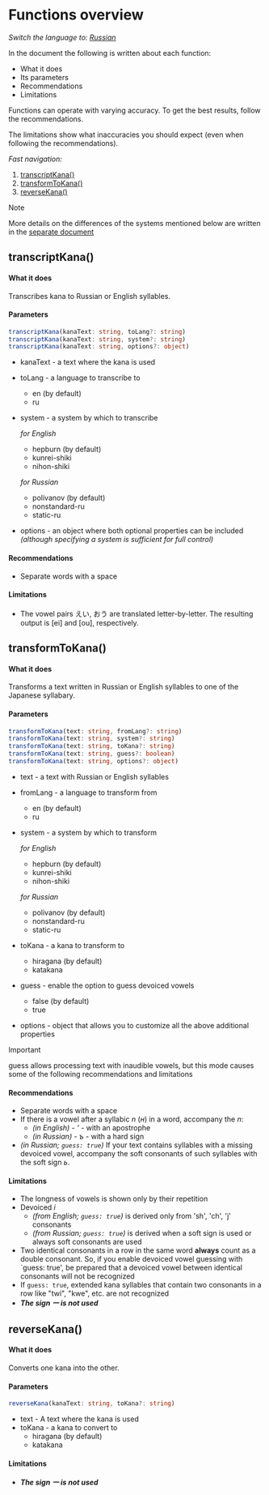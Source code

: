 # Functions overview

_Switch the language to: [Russian](../ru/functions.md)_

In the document the following is written about each function:

- What it does
- Its parameters
- Recommendations
- Limitations

Functions can operate with varying accuracy. To get the best results, follow the recommendations.

The limitations show what inaccuracies you should expect (even when following the recommendations).

_Fast navigation:_

1. [transcriptKana()](#transcriptKana)
2. [transformToKana()](#transformToKana)
3. [reverseKana()](#reverseKana)

> [!NOTE]
> More details on the differences of the systems mentioned below are written in the [separate document](./systems.md)

## transcriptKana()

#### What it does
Transcribes kana to Russian or English syllables.

#### Parameters

```ts
transcriptKana(kanaText: string, toLang?: string)
transcriptKana(kanaText: string, system?: string)
transcriptKana(kanaText: string, options?: object)
```

- kanaText - a text where the kana is used
- toLang - a language to transcribe to
  - en (by default)
  - ru
- system - a system by which to transcribe

  *for English*
  
    - hepburn (by default)
    - kunrei-shiki
    - nihon-shiki

  *for Russian*
  
    - polivanov (by default)
    - nonstandard-ru
    - static-ru
    
 - options - an object where both optional properties can be included _(although specifying a system is sufficient for full control)_

#### Recommendations

- Separate words with a space

#### Limitations

- The vowel pairs えい, おう are translated letter-by-letter. The resulting output is [ei] and [ou], respectively.


## transformToKana()

#### What it does
  
Transforms a text written in Russian or English syllables to one of the Japanese syllabary.
  
#### Parameters

```ts
transformToKana(text: string, fromLang?: string)
transformToKana(text: string, system?: string)
transformToKana(text: string, toKana?: string)
transformToKana(text: string, guess?: boolean)
transformToKana(text: string, options?: object)
```
  
- text - a text with Russian or English syllables
- fromLang - a language to transform from
  - en (by default)
  - ru
- system - a system by which to transform

  *for English*
  
  - hepburn (by default)
  - kunrei-shiki
  - nihon-shiki

  *for Russian*
  
  - polivanov (by default)
  - nonstandard-ru
  - static-ru

- toKana - a kana to transform to
  - hiragana (by default)
  - katakana
- guess - enable the option to guess devoiced vowels
  - false (by default)
  - true
- options - object that allows you to customize all the above additional properties

> [!IMPORTANT]
> guess allows processing text with inaudible vowels, but this mode causes some of the following recommendations and limitations

#### Recommendations
  
- Separate words with a space
- If there is a vowel after a syllabic _n_ (_н_) in a word, accompany the _n_: 
  - _(in English)_ - _'_ - with an apostrophe
  - _(in Russian)_ - _ъ_ - with a hard sign 
- _(in Russian; `guess: true`)_ If your text contains syllables with a missing devoiced vowel, accompany the soft consonants of such syllables with the soft sign _ь_.

#### Limitations
  
- The longness of vowels is shown only by their repetition
- Devoiced _i_ 
  - _(from English; `guess: true`)_ is derived only from 'sh', 'ch', 'j' consonants
  - _(from Russian; `guess: true`)_ is derived when a soft sign is used or always soft consonants are used
- Two identical consonants in a row in the same word **always** count as a double consonant. So, if you enable devoiced vowel guessing with `guess: true', be prepared that a devoiced vowel between identical consonants will not be recognized
- If `guess: true`, extended kana syllables that contain two consonants in a row like "twi", "kwe", etc. are not recognized
- ***The sign ー is not used***


## reverseKana()

#### What it does

Converts one kana into the other.

#### Parameters

```ts
reverseKana(kanaText: string, toKana?: string)
```

- text - A text where the kana is used
- toKana - a kana to convert to
  - hiragana (by default)
  - katakana

#### Limitations

- ***The sign ー is not used***
